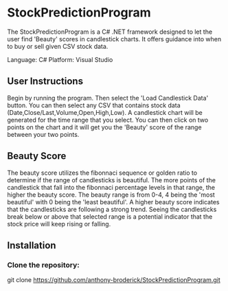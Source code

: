 # StockPredictionProgram

The StockPredictionProgram is a C# .NET framework designed to let the user find 'Beauty' scores in candlestick charts.
It offers guidance into when to buy or sell given CSV stock data.

Language: C#
Platform: Visual Studio

## User Instructions

Begin by running the program. Then select the 'Load Candlestick Data' button. You can then select any CSV that contains
stock data (Date,Close/Last,Volume,Open,High,Low). A candlestick chart will be generated for the time range that you select.
You can then click on two points on the chart and it will get you the 'Beauty' score of the range between your two points.

## Beauty Score

The beauty score utilizes the fibonnaci sequence or golden ratio to determine if the range of candlesticks is beautiful.
The more points of the candlestick that fall into the fibonnaci percentage levels in that range, the higher the beauty score.
The beauty range is from 0-4, 4 being the 'most beautiful' with 0 being the 'least beautiful'. A higher beauty score indicates
that the candlesticks are following a strong trend. Seeing the candlesticks break below or above that selected range is a potential
indicator that the stock price will keep rising or falling.

## Installation

### Clone the repository:
git clone https://github.com/anthony-broderick/StockPredictionProgram.git
